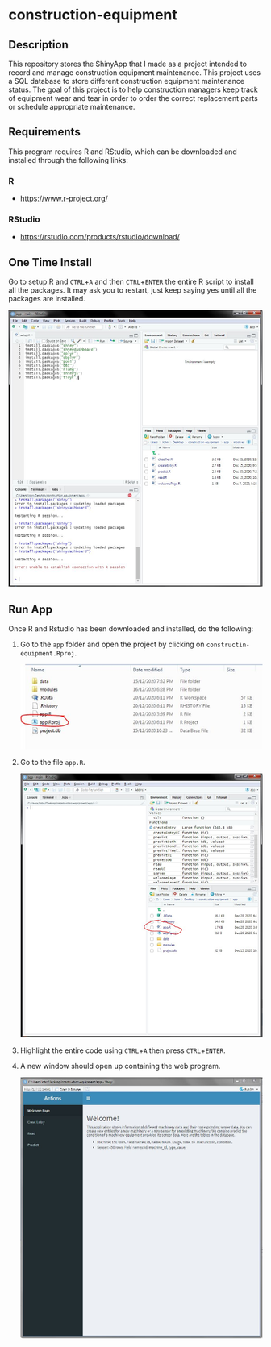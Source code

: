 # construction-equipment

## Description

This repository stores the ShinyApp that I made as a project intended to record and manage construction equipment maintenance. This project uses a SQL database to store different construction equipment maintenance status. The goal of this project is to help construction managers keep track of equipment wear and tear in order to order the correct replacement parts or schedule appropriate maintenance.

## Requirements

This program requires R and RStudio, which can be downloaded and installed
through the following links:

### R

- <https://www.r-project.org/>

### RStudio

- <https://rstudio.com/products/rstudio/download/>

## One Time Install

Go to setup.R and `CTRL`+`A` and then `CTRL`+`ENTER` the entire R script to install all the packages. It may ask you to restart, just keep saying yes until all the packages are installed. 
        
   ![Install](images/0-install.JPG)

## Run App

Once R and Rstudio has been downloaded and installed, do the following:

1. Go to the `app` folder and open the project by clicking on `constructin-equipment.Rproj`.

    ![Open project](images/1-open-project.JPG)

2. Go to the file `app.R`.

     ![Open app](images/2-app.JPG)
     

3. Highlight the entire code using `CTRL`+`A` then press `CTRL`+`ENTER`.

4. A new window should open up containing the web program.


    ![Web program](images/4-web.JPG)
 
